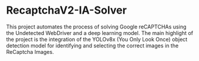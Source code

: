 # RecaptchaV2-IA-Solver
This project automates the process of solving Google reCAPTCHAs using the Undetected WebDriver and a deep learning model. The main highlight of the project is the integration of the YOLOv8x (You Only Look Once) object detection model for identifying and selecting the correct images in the ReCaptcha Images.
